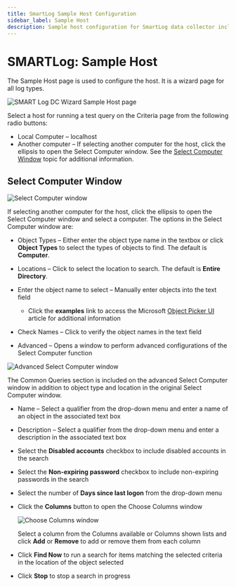 ```yaml
---
title: SmartLog Sample Host Configuration
sidebar_label: Sample Host
description: Sample host configuration for SmartLog data collector including test log parsing and validation settings.
---
```


# SMARTLog: Sample Host

The Sample Host page is used to configure the host. It is a wizard page for all log types.

![SMART Log DC Wizard Sample Host page](/img/versioned_docs/accessanalyzer_11.6/accessanalyzer/admin/datacollector/wmicollector/samplehost.webp)

Select a host for running a test query on the Criteria page from the following radio buttons:

- Local Computer – localhost
- Another computer – If selecting another computer for the host, click the ellipsis to open the
  Select Computer window. See the [Select Computer Window](#select-computer-window) topic for
  additional information.

## Select Computer Window

![Select Computer window](/img/versioned_docs/accessanalyzer_11.6/accessanalyzer/admin/datacollector/smartlog/selectcomputerwindow.webp)

If selecting another computer for the host, click the ellipsis to open the Select Computer window
and select a computer. The options in the Select Computer window are:

- Object Types – Either enter the object type name in the textbox or click **Object Types** to
  select the types of objects to find. The default is **Computer**.
- Locations – Click to select the location to search. The default is **Entire Directory**.
- Enter the object name to select – Manually enter objects into the text field

  - Click the **examples** link to access the Microsoft
    [Object Picker UI](<https://docs.microsoft.com/en-us/previous-versions/orphan-topics/ws.11/dn789205(v=ws.11)?redirectedfrom=MSDN>)
    article for additional information

- Check Names – Click to verify the object names in the text field
- Advanced – Opens a window to perform advanced configurations of the Select Computer function

![Advanced Select Computer window](/img/versioned_docs/accessanalyzer_11.6/accessanalyzer/admin/datacollector/smartlog/selectcomputerwindowadvanced.webp)

The Common Queries section is included on the advanced Select Computer window in addition to object
type and location in the original Select Computer window.

- Name – Select a qualifier from the drop-down menu and enter a name of an object in the associated
  text box
- Description – Select a qualifier from the drop-down menu and enter a description in the associated
  text box
- Select the **Disabled accounts** checkbox to include disabled accounts in the search
- Select the **Non-expiring password** checkbox to include non-expiring passwords in the search
- Select the number of **Days since last logon** from the drop-down menu
- Click the **Columns** button to open the Choose Columns window

  ![Choose Columns window](/img/versioned_docs/accessanalyzer_11.6/accessanalyzer/admin/datacollector/smartlog/choosecolumnswindow.webp)

  Select a column from the Columns available or Columns shown lists and click **Add** or
  **Remove** to add or remove them from each column

- Click **Find Now** to run a search for items matching the selected criteria in the location of the
  object selected
- Click **Stop** to stop a search in progress
